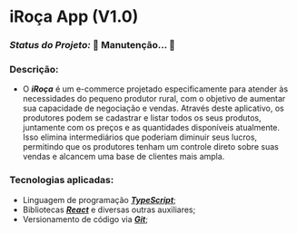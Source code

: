 # iRoça App (V1.0)

### _Status do Projeto:_ 🚧 **Manutenção...** 🚧

### Descrição:
- O **_iRoça_** é um e-commerce projetado especificamente para atender às necessidades do pequeno produtor rural, com o objetivo de aumentar sua capacidade de negociação e vendas. Através deste aplicativo, os produtores podem se cadastrar e listar todos os seus produtos, juntamente com os preços e as quantidades disponíveis atualmente. Isso elimina intermediários que poderiam diminuir seus lucros, permitindo que os produtores tenham um controle direto sobre suas vendas e alcancem uma base de clientes mais ampla.


### Tecnologias aplicadas:

- Linguagem de programação <a href="https://www.typescriptlang.org/" target="_blank">**_TypeScript_**</a>;
- Bibliotecas <a href="https://react.dev/" target="_blank"><strong><em>React</em></strong></a> e diversas outras auxiliares;
- Versionamento de código via <a href="https://git-scm.com/" target="_blank"><strong><em>Git</em></strong></a>;
